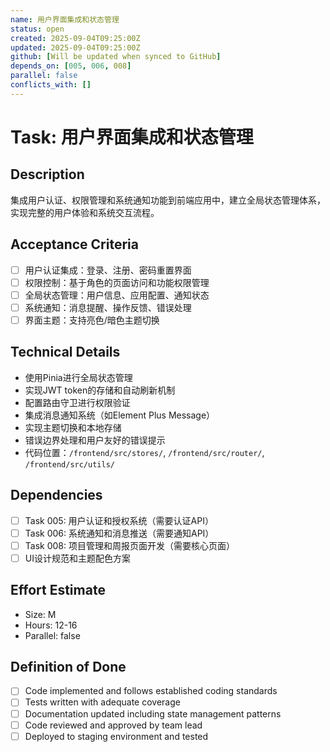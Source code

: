 ```yaml
---
name: 用户界面集成和状态管理
status: open
created: 2025-09-04T09:25:00Z
updated: 2025-09-04T09:25:00Z
github: [Will be updated when synced to GitHub]
depends_on: [005, 006, 008]
parallel: false
conflicts_with: []
---
```


# Task: 用户界面集成和状态管理

## Description
集成用户认证、权限管理和系统通知功能到前端应用中，建立全局状态管理体系，实现完整的用户体验和系统交互流程。

## Acceptance Criteria
- [ ] 用户认证集成：登录、注册、密码重置界面
- [ ] 权限控制：基于角色的页面访问和功能权限管理
- [ ] 全局状态管理：用户信息、应用配置、通知状态
- [ ] 系统通知：消息提醒、操作反馈、错误处理
- [ ] 界面主题：支持亮色/暗色主题切换

## Technical Details
- 使用Pinia进行全局状态管理
- 实现JWT token的存储和自动刷新机制
- 配置路由守卫进行权限验证
- 集成消息通知系统（如Element Plus Message）
- 实现主题切换和本地存储
- 错误边界处理和用户友好的错误提示
- 代码位置：`/frontend/src/stores/`, `/frontend/src/router/`, `/frontend/src/utils/`

## Dependencies
- [ ] Task 005: 用户认证和授权系统（需要认证API）
- [ ] Task 006: 系统通知和消息推送（需要通知API）
- [ ] Task 008: 项目管理和周报页面开发（需要核心页面）
- [ ] UI设计规范和主题配色方案

## Effort Estimate  
- Size: M
- Hours: 12-16
- Parallel: false

## Definition of Done
- [ ] Code implemented and follows established coding standards
- [ ] Tests written with adequate coverage
- [ ] Documentation updated including state management patterns
- [ ] Code reviewed and approved by team lead
- [ ] Deployed to staging environment and tested